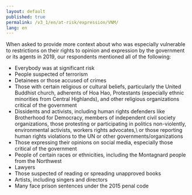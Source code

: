 ```yaml
---
layout: default
published: true
permalink: /v3_1/en/at-risk/expression/VNM/
lang: en
---
```


When asked to provide more context about who was especially vulnerable to restrictions on their rights to opinion and expression by the government or its agents in 2019, our respondents mentioned all of the following:
-	Everybody was at significant risk 
-	People suspected of terrorism
-	Detainees or those accused of crimes 
-	Those with certain religious or cultural beliefs, particularly the United Buddhist church, adherents of Hoa Hao, Protestants (especially ethnic minorities from Central Highlands), and other religious organizations critical of the government
-	Dissidents and activists, including human rights defenders like Brotherhood for Democracy, members of independent civil society organizations, those protesting or participating in politics non-violently, environmental activists, workers rights advocates,\ or those reporting human rights violations to the UN or other governments/organizations
-	Those expressing their opinions on social media, especially those critical of the government
-	People of certain races or ethnicities, including the Montagnard people from the Northwest
-	Lawyers
-	Those suspected of reading or spreading unapproved books 
-	Artists, including singers and directors  
-	Many face prison sentences under the 2015 penal code
